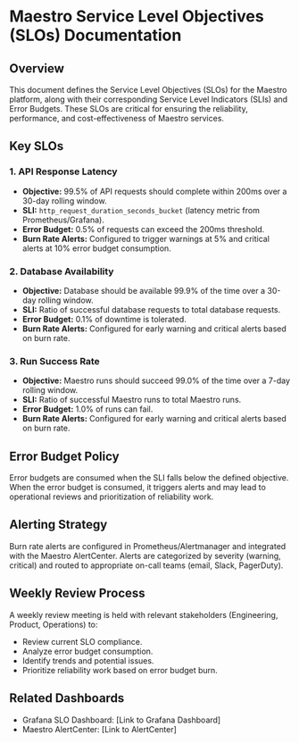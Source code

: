 # Maestro Service Level Objectives (SLOs) Documentation

## Overview

This document defines the Service Level Objectives (SLOs) for the Maestro platform, along with their corresponding Service Level Indicators (SLIs) and Error Budgets. These SLOs are critical for ensuring the reliability, performance, and cost-effectiveness of Maestro services.

## Key SLOs

### 1. API Response Latency

- **Objective:** 99.5% of API requests should complete within 200ms over a 30-day rolling window.
- **SLI:** `http_request_duration_seconds_bucket` (latency metric from Prometheus/Grafana).
- **Error Budget:** 0.5% of requests can exceed the 200ms threshold.
- **Burn Rate Alerts:** Configured to trigger warnings at 5% and critical alerts at 10% error budget consumption.

### 2. Database Availability

- **Objective:** Database should be available 99.9% of the time over a 30-day rolling window.
- **SLI:** Ratio of successful database requests to total database requests.
- **Error Budget:** 0.1% of downtime is tolerated.
- **Burn Rate Alerts:** Configured for early warning and critical alerts based on burn rate.

### 3. Run Success Rate

- **Objective:** Maestro runs should succeed 99.0% of the time over a 7-day rolling window.
- **SLI:** Ratio of successful Maestro runs to total Maestro runs.
- **Error Budget:** 1.0% of runs can fail.
- **Burn Rate Alerts:** Configured for early warning and critical alerts based on burn rate.

## Error Budget Policy

Error budgets are consumed when the SLI falls below the defined objective. When the error budget is consumed, it triggers alerts and may lead to operational reviews and prioritization of reliability work.

## Alerting Strategy

Burn rate alerts are configured in Prometheus/Alertmanager and integrated with the Maestro AlertCenter. Alerts are categorized by severity (warning, critical) and routed to appropriate on-call teams (email, Slack, PagerDuty).

## Weekly Review Process

A weekly review meeting is held with relevant stakeholders (Engineering, Product, Operations) to:

- Review current SLO compliance.
- Analyze error budget consumption.
- Identify trends and potential issues.
- Prioritize reliability work based on error budget burn.

## Related Dashboards

- Grafana SLO Dashboard: [Link to Grafana Dashboard]
- Maestro AlertCenter: [Link to AlertCenter]
